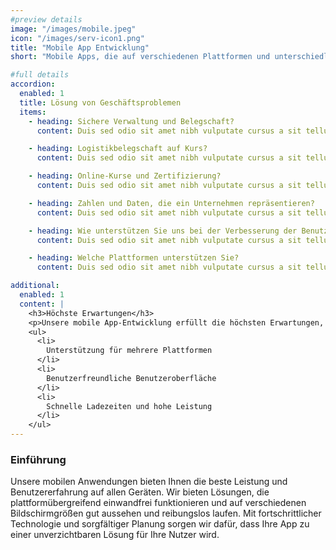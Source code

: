 ```yaml
---
#preview details
image: "/images/mobile.jpeg"
icon: "/images/serv-icon1.png"
title: "Mobile App Entwicklung"
short: "Mobile Apps, die auf verschiedenen Plattformen und unterschiedlichsten Bildschirmgrößen laufen. Ob Spiele, E-Commerce-Apps oder Bildungs-Apps – unser Team ist bereit, Ihnen eine umfassende Lösung zu bieten, um sich in der starken Konkurrenz durchzusetzen."

#full details
accordion:
  enabled: 1
  title: Lösung von Geschäftsproblemen
  items:
    - heading: Sichere Verwaltung und Belegschaft?
      content: Duis sed odio sit amet nibh vulputate cursus a sit tellus a odio tincdunt ilm auctor Class apten sociosqu a ds Etiam ante ex fermentum litora aorquper conuauris ine odi. Duis sed odio sit amet nibh vulputate cursus a sit tellus a odio tincdunt ilm auctor Class apten sociosqu a ds Et iam ante ex fermentum litora aorquper conuauris ine odi.

    - heading: Logistikbelegschaft auf Kurs?
      content: Duis sed odio sit amet nibh vulputate cursus a sit tellus a odio tincdunt ilm auctor Class apten sociosqu a ds Etiam ante ex fermentum litora aorquper conuauris ine odi. Duis sed odio sit amet nibh vulputate cursus a sit tellus a odio tincdunt ilm auctor Class apten sociosqu a ds Et iam ante ex fermentum litora aorquper conuauris ine odi.

    - heading: Online-Kurse und Zertifizierung?
      content: Duis sed odio sit amet nibh vulputate cursus a sit tellus a odio tincdunt ilm auctor Class apten sociosqu a ds Etiam ante ex fermentum litora aorquper conuauris ine odi. Duis sed odio sit amet nibh vulputate cursus a sit tellus a odio tincdunt ilm auctor Class apten sociosqu a ds Et iam ante ex fermentum litora aorquper conuauris ine odi.

    - heading: Zahlen und Daten, die ein Unternehmen repräsentieren?
      content: Duis sed odio sit amet nibh vulputate cursus a sit tellus a odio tincdunt ilm auctor Class apten sociosqu a ds Etiam ante ex fermentum litora aorquper conuauris ine odi. Duis sed odio sit amet nibh vulputate cursus a sit tellus a odio tincdunt ilm auctor Class apten sociosqu a ds Et iam ante ex fermentum litora aorquper conuauris ine odi.

    - heading: Wie unterstützen Sie uns bei der Verbesserung der Benutzererfahrung?
      content: Duis sed odio sit amet nibh vulputate cursus a sit tellus a odio tincdunt ilm auctor Class apten sociosqu a ds Etiam ante ex fermentum litora aorquper conuauris ine odi. Duis sed odio sit amet nibh vulputate cursus a sit tellus a odio tincdunt ilm auctor Class apten sociosqu a ds Et iam ante ex fermentum litora aorquper conuauris ine odi.

    - heading: Welche Plattformen unterstützen Sie?
      content: Duis sed odio sit amet nibh vulputate cursus a sit tellus a odio tincdunt ilm auctor Class apten sociosqu a ds Etiam ante ex fermentum litora aorquper conuauris ine odi. Duis sed odio sit amet nibh vulputate cursus a sit tellus a odio tincdunt ilm auctor Class apten sociosqu a ds Et iam ante ex fermentum litora aorquper conuauris ine odi.

additional:
  enabled: 1
  content: |
    <h3>Höchste Erwartungen</h3>
    <p>Unsere mobile App-Entwicklung erfüllt die höchsten Erwartungen, indem wir benutzerfreundliche und leistungsstarke Anwendungen liefern, die Ihre Anforderungen perfekt erfüllen.</p>
    <ul>
      <li>
        Unterstützung für mehrere Plattformen
      </li>
      <li>
        Benutzerfreundliche Benutzeroberfläche
      </li>
      <li>
        Schnelle Ladezeiten und hohe Leistung
      </li>
    </ul>
---
```


### Einführung

Unsere mobilen Anwendungen bieten Ihnen die beste Leistung und Benutzererfahrung auf allen Geräten. Wir bieten Lösungen, die plattformübergreifend einwandfrei funktionieren und auf verschiedenen Bildschirmgrößen gut aussehen und reibungslos laufen. Mit fortschrittlicher Technologie und sorgfältiger Planung sorgen wir dafür, dass Ihre App zu einer unverzichtbaren Lösung für Ihre Nutzer wird.
